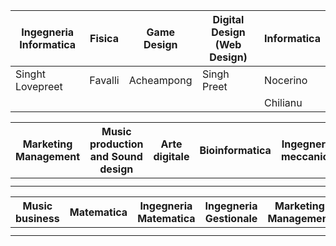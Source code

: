 | Ingegneria Informatica  | Fisica  | Game Design | Digital Design (Web Design) | Informatica  |
|---|---|---|---|---|
|  Singht Lovepreet |  Favalli | Acheampong  | Singh Preet  | Nocerino |
|   |   |   |   | Chilianu |

| Marketing Management  | Music production and Sound design  | Arte digitale  | Bioinformatica  | Ingegneria meccanica |
|---|---|---|---|---|
|   |   |   |   |   |
|   |   |   |   |   |

| Music business  | Matematica  | Ingegneria Matematica  | Ingegneria Gestionale  | Marketing Management  |
|---|---|---|---|---|
|   |   |   |   |   |
|   |   |   |   |   |
